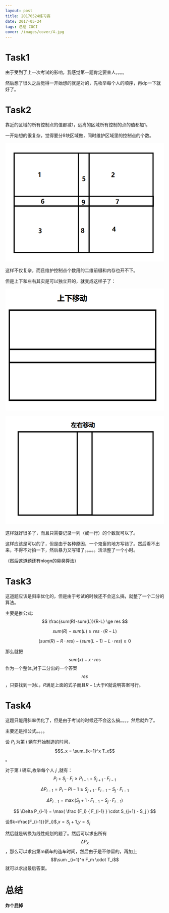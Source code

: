 ```yaml
---
layout: post
title: 20170524练习赛
date: 2017-05-24
tags: 总结 COCI
cover: /images/cover/4.jpg
---
```




# Task1



由于受到了上一次考试的影响，我感觉第一题肯定要害人。。。。

然后想了很久之后觉得一开始想的就是对的，先枚举每个人的顺序，再dp一下就好了。



<!--more-->



# Task2



靠近的区域的所有控制点的值都减1，远离的区域所有控制的点的值都加1。

一开始想的很复杂，觉得要分9块区域做，同时维护区域里的控制点的个数。

![](/images/20170524练习赛pic1.png)

这样不仅复杂，而且维护控制点个数用的二维前缀和内存也开不下。



但是上下和左右其实是可以独立开的，就变成这样子了：

![](/images/20170524练习赛pic2.png)

![](/images/20170524练习赛pic3.png)

这样就好很多了，而且只需要记录一列（或一行）的个数就可以了。

这样应该是可以的了，但是由于各种原因，一个鬼畜的地方写错了。然后看不出来，不得不对拍一下，然后暴力又写错了。。。。。活活整了一个小时。

（~~然后这道题还有nlogn的臭臭算法~~）



# Task3



这道题应该是斜率优化的，但是由于考试的时候还不会这么搞，就整了一个二分的算法。

主要是推公式:
$$
\frac{sum(R)-sum(L)}{R-L} \ge res
$$

$$
sum(R)-sum(L) \ge res \cdot (R-L)
$$

$$
(sum(R)-R \cdot res) - (sum(L-1) - L \cdot res ) \ge 0
$$

那么就把 $$sum(x)-x \cdot res$$ 作为一个整体,对于二分出的一个答案$$res$$，只要找到一对$L$，$R$满足上面的式子而且$R-L$大于$K$就说明答案可行。



# Task4



这题只能用斜率优化了，但是由于考试的时候还不会这么搞。。。。然后就炸了。

主要还是推公式。。。。

设 $P_i$ 为第 $i$ 辆车开始制造的时间，$$S_x = \sum_{k=1}^x T_x$$ 。

对于第 $i$ 辆车,枚举每个人 $j$ ,就有：
$$
P_i + S_j \cdot F_i \ge P_{i-1} + S_{j+1} \cdot F_{i-1}
$$

$$
\Delta P_{i-1} = P_i - P{i-1}  \ge S_{j+1} \cdot F_{i-1} - S_j \cdot F_{i-1}
$$

$$
\Delta P_{i-1}  = \max( S_j+1 \cdot F_{i-1} - S_j \cdot F_{i-1} )
$$

$$
\Delta P_{i-1}  = \max( \frac {F_i} { F_{i-1} } \cdot S_{j+1} - S_j )
$$

设$k=\frac{F_{i-1}}{F_i}$,$x=S_j+1$,$y=S_j$

然后就是转换为线性规划的题了。然后可以求出所有$$\Delta P_x$$，那么可以求出第m辆车的造车时间，然后由于是不停留的，再加上 $$\sum _{i=1}^n F_m \cdot T_i$$ 就可以求出最后答案。



# 总结

**炸个屁掉**